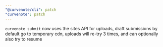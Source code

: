```yaml
---
"@curvenote/cli": patch
"curvenote": patch
---
```


`curvenote submit` now uses the sites API for uploads, draft submissions by default go to temporary cdn, uploads will re-try 3 times, and can optionally also try to resume
